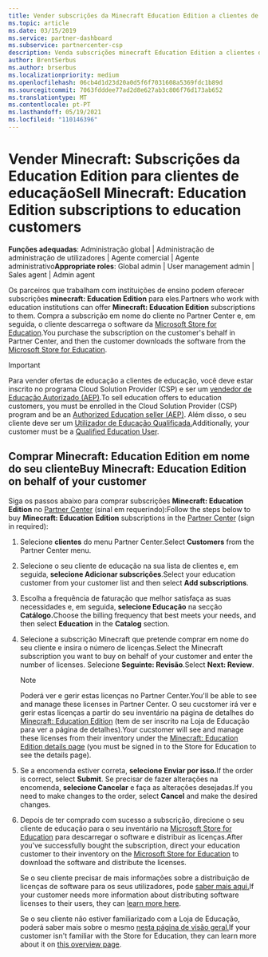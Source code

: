 ```yaml
---
title: Vender subscrições da Minecraft Education Edition a clientes de educação
ms.topic: article
ms.date: 03/15/2019
ms.service: partner-dashboard
ms.subservice: partnercenter-csp
description: Venda subscrições minecraft Education Edition a clientes de educação qualificada que podem depois descarregá-las da Microsoft Education Store.
author: BrentSerbus
ms.author: brserbus
ms.localizationpriority: medium
ms.openlocfilehash: 06cb4d1d23d20a0d5f6f7031608a5369fdc1b89d
ms.sourcegitcommit: 7063fdddee77ad2d8e627ab3c806f76d173ab652
ms.translationtype: MT
ms.contentlocale: pt-PT
ms.lasthandoff: 05/19/2021
ms.locfileid: "110146396"
---
```

# <a name="sell-minecraft-education-edition-subscriptions-to-education-customers"></a><span data-ttu-id="f5b36-103">Vender Minecraft: Subscrições da Education Edition para clientes de educação</span><span class="sxs-lookup"><span data-stu-id="f5b36-103">Sell Minecraft: Education Edition subscriptions to education customers</span></span>

<span data-ttu-id="f5b36-104">**Funções adequadas**: Administração global | Administração de administração de utilizadores | Agente comercial | Agente administrativo</span><span class="sxs-lookup"><span data-stu-id="f5b36-104">**Appropriate roles**: Global admin | User management admin | Sales agent | Admin agent</span></span>

<span data-ttu-id="f5b36-105">Os parceiros que trabalham com instituições de ensino podem oferecer subscrições **minecraft: Education Edition** para eles.</span><span class="sxs-lookup"><span data-stu-id="f5b36-105">Partners who work with education institutions can offer **Minecraft: Education Edition** subscriptions to them.</span></span> <span data-ttu-id="f5b36-106">Compra a subscrição em nome do cliente no Partner Center e, em seguida, o cliente descarrega o software da [Microsoft Store for Education](https://educationstore.microsoft.com).</span><span class="sxs-lookup"><span data-stu-id="f5b36-106">You purchase the subscription on the customer's behalf in Partner Center, and then the customer downloads the software from the [Microsoft Store for Education](https://educationstore.microsoft.com).</span></span> 

>[!IMPORTANT]
><span data-ttu-id="f5b36-107">Para vender ofertas de educação a clientes de educação, você deve estar inscrito no programa Cloud Solution Provider (CSP) e ser um [vendedor de Educação Autorizado (AEP)](https://www.mepn.com).</span><span class="sxs-lookup"><span data-stu-id="f5b36-107">To sell education offers to education customers, you must be enrolled in the Cloud Solution Provider (CSP) program and be an [Authorized Education seller (AEP)](https://www.mepn.com).</span></span> <span data-ttu-id="f5b36-108">Além disso, o seu cliente deve ser um [Utilizador de Educação Qualificada.](https://www.microsoftvolumelicensing.com/DocumentSearch.aspx?Mode=3&DocumentTypeId=7)</span><span class="sxs-lookup"><span data-stu-id="f5b36-108">Additionally, your customer must be a [Qualified Education User](https://www.microsoftvolumelicensing.com/DocumentSearch.aspx?Mode=3&DocumentTypeId=7).</span></span>  

 
## <a name="buy-minecraft-education-edition-on-behalf-of-your-customer"></a><span data-ttu-id="f5b36-109">Comprar **Minecraft: Education Edition** em nome do seu cliente</span><span class="sxs-lookup"><span data-stu-id="f5b36-109">Buy **Minecraft: Education Edition** on behalf of your customer</span></span>

<span data-ttu-id="f5b36-110">Siga os passos abaixo para comprar subscrições **Minecraft: Education Edition** no [Partner Center](https://partnercenter.microsoft.com/pcv/dashboard/overview
) (sinal em requerindo):</span><span class="sxs-lookup"><span data-stu-id="f5b36-110">Follow the steps below to buy **Minecraft: Education Edition** subscriptions in the [Partner Center](https://partnercenter.microsoft.com/pcv/dashboard/overview
) (sign in required):</span></span>

  1.  <span data-ttu-id="f5b36-111">Selecione **clientes** do menu Partner Center.</span><span class="sxs-lookup"><span data-stu-id="f5b36-111">Select **Customers** from the Partner Center menu.</span></span>
  
  2.  <span data-ttu-id="f5b36-112">Selecione o seu cliente de educação na sua lista de clientes e, em seguida, **selecione Adicionar subscrições**.</span><span class="sxs-lookup"><span data-stu-id="f5b36-112">Select your education customer from your customer list and then select **Add subscriptions**.</span></span>
  
  3.  <span data-ttu-id="f5b36-113">Escolha a frequência de faturação que melhor satisfaça as suas necessidades e, em seguida, **selecione Educação** na secção **Catálogo.**</span><span class="sxs-lookup"><span data-stu-id="f5b36-113">Choose the billing frequency that best meets your needs, and then select **Education** in the **Catalog** section.</span></span>

  4.  <span data-ttu-id="f5b36-114">Selecione a subscrição Minecraft que pretende comprar em nome do seu cliente e insira o número de licenças.</span><span class="sxs-lookup"><span data-stu-id="f5b36-114">Select the Minecraft subscription you want to buy on behalf of your customer and enter the number of licenses.</span></span> <span data-ttu-id="f5b36-115">Selecione **Seguinte: Revisão**.</span><span class="sxs-lookup"><span data-stu-id="f5b36-115">Select **Next: Review**.</span></span>

      >[!NOTE]
      ><span data-ttu-id="f5b36-116">Poderá ver e gerir estas licenças no Partner Center.</span><span class="sxs-lookup"><span data-stu-id="f5b36-116">You'll be able to see and manage these licenses in Partner Center.</span></span> <span data-ttu-id="f5b36-117">O seu cucstomer irá ver e gerir estas licenças a partir do seu inventário na página de detalhes do [Minecraft: Education Edition](https://educationstore.microsoft.com/store/details/minecraft-education-edition/9nblggh4r2r6) (tem de ser inscrito na Loja de Educação para ver a página de detalhes).</span><span class="sxs-lookup"><span data-stu-id="f5b36-117">Your cucstomer will see and manage these licenses from their inventory under the [Minecraft: Education Edition details page](https://educationstore.microsoft.com/store/details/minecraft-education-edition/9nblggh4r2r6) (you must be signed in to the Store for Education to see the details page).</span></span> 

  5.  <span data-ttu-id="f5b36-118">Se a encomenda estiver correta, **selecione Enviar por isso.**</span><span class="sxs-lookup"><span data-stu-id="f5b36-118">If the order is correct, select **Submit**.</span></span> <span data-ttu-id="f5b36-119">Se precisar de fazer alterações na encomenda, **selecione Cancelar** e faça as alterações desejadas.</span><span class="sxs-lookup"><span data-stu-id="f5b36-119">If you need to make changes to the order, select **Cancel** and make the desired changes.</span></span>   

  6.  <span data-ttu-id="f5b36-120">Depois de ter comprado com sucesso a subscrição, direcione o seu cliente de educação para o seu inventário na [Microsoft Store for Education](https://educationstore.microsoft.com) para descarregar o software e distribuir as licenças.</span><span class="sxs-lookup"><span data-stu-id="f5b36-120">After you've successfully bought the subscription, direct your education customer to their inventory on the [Microsoft Store for Education](https://educationstore.microsoft.com) to download the software and distribute the licenses.</span></span>

      <span data-ttu-id="f5b36-121">Se o seu cliente precisar de mais informações sobre a distribuição de licenças de software para os seus utilizadores, pode [saber mais aqui.](/education/windows/school-get-minecraft#distribute-minecraft)</span><span class="sxs-lookup"><span data-stu-id="f5b36-121">If your customer needs more information about distributing software licenses to their users, they can [learn more here](/education/windows/school-get-minecraft#distribute-minecraft).</span></span>  
  
      <span data-ttu-id="f5b36-122">Se o seu cliente não estiver familiarizado com a Loja de Educação, poderá saber mais sobre o mesmo [nesta página de visão geral.](/microsoft-store/windows-store-for-business-overview)</span><span class="sxs-lookup"><span data-stu-id="f5b36-122">If your customer isn't familiar with the Store for Education, they can learn more about it on [this overview page](/microsoft-store/windows-store-for-business-overview).</span></span>  

